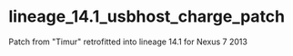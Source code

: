 # lineage_14.1_usbhost_charge_patch
Patch from "Timur" retrofitted into lineage 14.1 for Nexus 7 2013
